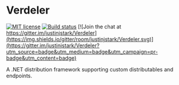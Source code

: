 # Verdeler

[![MIT license](https://img.shields.io/github/license/justinjstark/verdeler.svg)](https://img.shields.io/github/license/justinjstark/verdeler.svg) [![Build status](https://ci.appveyor.com/api/projects/status/bc2sduxl2rjwehyo?svg=true)](https://ci.appveyor.com/project/justinjstark/verdeler) [![Join the chat at https://gitter.im/justinjstark/Verdeler](https://img.shields.io/gitter/room/justinjstark/Verdeler.svg)](https://gitter.im/justinjstark/Verdeler?utm_source=badge&utm_medium=badge&utm_campaign=pr-badge&utm_content=badge)

A .NET distribution framework supporting custom distributables and endpoints.
